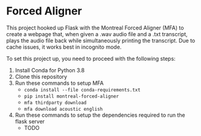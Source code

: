 # Forced Aligner

This project hooked up Flask with the Montreal Forced Aligner (MFA) to create a webpage that, when given a .wav audio file and a .txt transcript, plays the audio file back while simultaneously printing the transcript. Due to cache issues, it works best in incognito mode. 

To set this project up, you need to proceed with the following steps:
1. Install Conda for Python 3.8
2. Clone this repository
3. Run these commands to setup MFA
   - ```conda install --file conda-requirements.txt```
   - ```pip install montreal-forced-aligner```
   - ```mfa thirdparty download```
   - ```mfa download acoustic english```
4. Run these commands to setup the dependencies required to run the flask server
   - TODO
